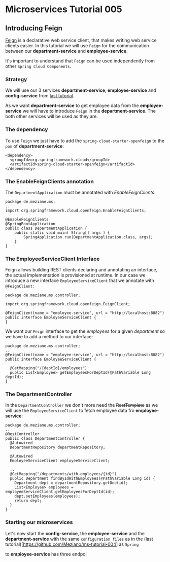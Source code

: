 # Microservices Tutorial 005
## Introducing Feign

[Feign](https://github.com/Netflix/feign) is a declarative web service client, that makes writing web service clients easier.
In this tutorial we will use `Feign` for the communication between our **department-service** and **employee-service**.

It's important to understand that `Feign` can be used independently from other `Spring Cloud Components`.
### Strategy
We will use our 3 services **department-service**, **employee-service** and  **config-service** from [last tutorial](https://github.com/Meziano/ms-tutorial-004).

As we want  **department-service** to get employee data from the **employee-service** we will have to introduce `Feign` in the **department-service**. The both other services will be used as they are.
### The dependency
To use `Feign` we just have to add the `spring-cloud-starter-openfeign` to the `pom` of  **department-service**:
```
<dependency>
  <groupId>org.springframework.cloud</groupId>
  <artifactId>spring-cloud-starter-openfeign</artifactId>
</dependency>
```
### The EnableFeignClients annotation
The `DepartmentApplication` must be annotated with *EnableFeignClients*. 
```
package de.meziane.ms;
..
import org.springframework.cloud.openfeign.EnableFeignClients;

@EnableFeignClients
@SpringBootApplication
public class DepartmentApplication {
    public static void main( String[] args ) {
    	SpringApplication.run(DepartmentApplication.class, args);
    }
}
```
### The EmployeeServiceClient Interface

Feign allows building REST clients declaring and annotating an interface, the actual implementation is provisioned at runtime. 
In our case we introduce a new interface `EmployeeServiceClient` that we annotate with `@FeignClient`:
```
package de.meziane.ms.controller;

import org.springframework.cloud.openfeign.FeignClient;

@FeignClient(name = "employee-service", url = "http://localhost:8082")
public interface EmployeeServiceClient {
}
```  
We want our `Feign` interface to get the *employees* for a given *department* so we have to add a method to our interface:
```
package de.meziane.ms.controller;
..
@FeignClient(name = "employee-service", url = "http://localhost:8082")
public interface EmployeeServiceClient {

  @GetMapping("/{deptId}/employees")
  public List<Employee> getEmployeesForDeptId(@PathVariable Long deptId);
}
```
### The DepartmentController
In the `DepartmentController` we don't more need the <del>RestTemplate</del> as we will use the `EmployeeServiceClient` to fetch employee data fro **employee-service**:

```
package de.meziane.ms.controller;
..
@RestController
public class DepartmentController {
  @Autowired
  DepartmentRepository departmentRepository;

  @Autowired
  EmployeeServiceClient employeeServiceClient;

  ..
  @GetMapping("/departments/with-employees/{id}")
  public Department findByIdWithEmployees(@PathVariable Long id) {
    Department dept = departmentRepository.getOne(id);
    List<Employee> employees = employeeServiceClient.getEmployeesForDeptId(id);
    dept.setEmployees(employees);
    return dept;
  }
}
```
### Starting our microservices
Let's now start the **config-service**, the **employee-service** and the **department-service** with the same `configuration files` as in the (last tutorial)[https://github.com/Meziano/ms-tutorial-004] as `Spring`

 to **employee-service** has three endpoi 
<!--stackedit_data:
eyJoaXN0b3J5IjpbMTIxODIwNTI0MiwxOTUwMzY3NTIxLC05Mz
kxODE2MTcsODczNDg2NzE3LDEwMjA3ODcyNzUsLTM0MDE4OTQ3
MSwxMTYzMjI2MjM1LDE4NDY0OTIzMjEsLTIwNzg0NjQ0NjcsLT
IwMjA2MzM1MjYsLTEyNzUxMzE5MTUsODAwODYyNzI0LC0zNDg2
OTk3NV19
-->